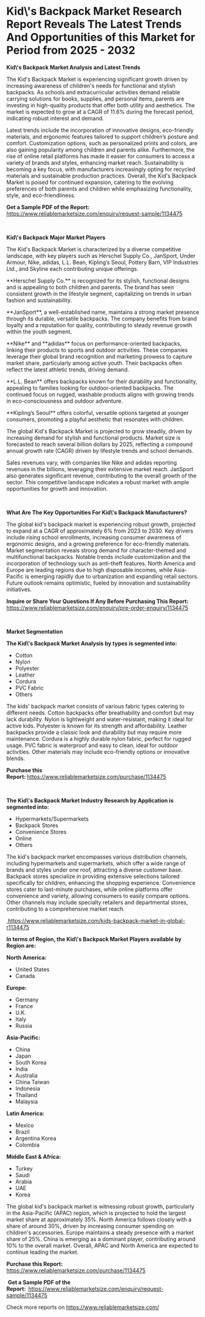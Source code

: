 <p><h1>Kid\'s Backpack Market Research Report Reveals The Latest Trends And Opportunities of this Market for Period from 2025 - 2032</h1></p><p><strong>Kid\'s Backpack Market Analysis and Latest Trends</strong></p>
<p><p>The Kid's Backpack Market is experiencing significant growth driven by increasing awareness of children's needs for functional and stylish backpacks. As schools and extracurricular activities demand reliable carrying solutions for books, supplies, and personal items, parents are investing in high-quality products that offer both utility and aesthetics. The market is expected to grow at a CAGR of 11.6% during the forecast period, indicating robust interest and demand.</p><p>Latest trends include the incorporation of innovative designs, eco-friendly materials, and ergonomic features tailored to support children’s posture and comfort. Customization options, such as personalized prints and colors, are also gaining popularity among children and parents alike. Furthermore, the rise of online retail platforms has made it easier for consumers to access a variety of brands and styles, enhancing market reach. Sustainability is becoming a key focus, with manufacturers increasingly opting for recycled materials and sustainable production practices. Overall, the Kid's Backpack Market is poised for continued expansion, catering to the evolving preferences of both parents and children while emphasizing functionality, style, and eco-friendliness.</p></p>
<p><strong>Get a Sample PDF of the Report:&nbsp;</strong> <a href="https://www.reliablemarketsize.com/enquiry/request-sample/1134475?utm_campaign=3536&utm_medium=2&utm_source=Github&utm_content=ia&utm_term=25032025&utm_id=kids-backpack">https://www.reliablemarketsize.com/enquiry/request-sample/1134475</a></p>
<p>&nbsp;</p>
<p><strong>Kid\'s Backpack Major Market Players</strong></p>
<p><p>The Kid's Backpack Market is characterized by a diverse competitive landscape, with key players such as Herschel Supply Co., JanSport, Under Armour, Nike, adidas, L.L. Bean, Kipling’s Seoul, Pottery Barn, VIP Industries Ltd., and Skyline each contributing unique offerings.</p><p>**Herschel Supply Co.** is recognized for its stylish, functional designs and is appealing to both children and parents. The brand has seen consistent growth in the lifestyle segment, capitalizing on trends in urban fashion and sustainability.</p><p>**JanSport**, a well-established name, maintains a strong market presence through its durable, versatile backpacks. The company benefits from brand loyalty and a reputation for quality, contributing to steady revenue growth within the youth segment.</p><p>**Nike** and **adidas** focus on performance-oriented backpacks, linking their products to sports and outdoor activities. These companies leverage their global brand recognition and marketing prowess to capture market share, particularly among active youth. Their backpacks often reflect the latest athletic trends, driving demand.</p><p>**L.L. Bean** offers backpacks known for their durability and functionality, appealing to families looking for outdoor-oriented backpacks. The continued focus on rugged, washable products aligns with growing trends in eco-consciousness and outdoor adventure.</p><p>**Kipling’s Seoul** offers colorful, versatile options targeted at younger consumers, promoting a playful aesthetic that resonates with children. </p><p>The global Kid's Backpack Market is projected to grow steadily, driven by increasing demand for stylish and functional products. Market size is forecasted to reach several billion dollars by 2025, reflecting a compound annual growth rate (CAGR) driven by lifestyle trends and school demands.</p><p>Sales revenues vary, with companies like Nike and adidas reporting revenues in the billions, leveraging their extensive market reach. JanSport also generates significant revenue, contributing to the overall growth of the sector. This competitive landscape indicates a robust market with ample opportunities for growth and innovation.</p></p>
<p>&nbsp;</p>
<p><strong>What Are The Key Opportunities For Kid\'s Backpack Manufacturers?</strong></p>
<p><p>The global kid's backpack market is experiencing robust growth, projected to expand at a CAGR of approximately 6% from 2023 to 2030. Key drivers include rising school enrollments, increasing consumer awareness of ergonomic designs, and a growing preference for eco-friendly materials. Market segmentation reveals strong demand for character-themed and multifunctional backpacks. Notable trends include customization and the incorporation of technology such as anti-theft features. North America and Europe are leading regions due to high disposable incomes, while Asia-Pacific is emerging rapidly due to urbanization and expanding retail sectors. Future outlook remains optimistic, fueled by innovation and sustainability initiatives.</p></p>
<p><strong>Inquire or Share Your Questions If Any Before Purchasing This Report:</strong> <a href="https://www.reliablemarketsize.com/enquiry/pre-order-enquiry/1134475?utm_campaign=3536&utm_medium=2&utm_source=Github&utm_content=ia&utm_term=25032025&utm_id=kids-backpack">https://www.reliablemarketsize.com/enquiry/pre-order-enquiry/1134475</a></p>
<p>&nbsp;</p>
<p><strong>Market Segmentation</strong></p>
<p><strong>The Kid\'s Backpack Market Analysis by types is segmented into:</strong></p>
<p><ul><li>Cotton</li><li>Nylon</li><li>Polyester</li><li>Leather</li><li>Cordura</li><li>PVC Fabric</li><li>Others</li></ul></p>
<p><p>The kids' backpack market consists of various fabric types catering to different needs. Cotton backpacks offer breathability and comfort but may lack durability. Nylon is lightweight and water-resistant, making it ideal for active kids. Polyester is known for its strength and affordability. Leather backpacks provide a classic look and durability but may require more maintenance. Cordura is a highly durable nylon fabric, perfect for rugged usage. PVC fabric is waterproof and easy to clean, ideal for outdoor activities. Other materials may include eco-friendly options or innovative blends.</p></p>
<p><strong>Purchase this Report:&nbsp;</strong><a href="https://www.reliablemarketsize.com/purchase/1134475?utm_campaign=3536&utm_medium=2&utm_source=Github&utm_content=ia&utm_term=25032025&utm_id=kids-backpack">https://www.reliablemarketsize.com/purchase/1134475</a></p>
<p>&nbsp;</p>
<p><strong>The Kid\'s Backpack Market Industry Research by Application is segmented into:</strong></p>
<p><ul><li>Hypermarkets/Supermarkets</li><li>Backpack Stores</li><li>Convenience Stores</li><li>Online</li><li>Others</li></ul></p>
<p><p>The kid's backpack market encompasses various distribution channels, including hypermarkets and supermarkets, which offer a wide range of brands and styles under one roof, attracting a diverse customer base. Backpack stores specialize in providing extensive selections tailored specifically for children, enhancing the shopping experience. Convenience stores cater to last-minute purchases, while online platforms offer convenience and variety, allowing consumers to easily compare options. Other channels may include specialty retailers and departmental stores, contributing to a comprehensive market reach.</p></p>
<p><a href="https://www.reliablemarketsize.com/kids-backpack-market-in-global-r1134475?utm_campaign=3536&utm_medium=2&utm_source=Github&utm_content=ia&utm_term=25032025&utm_id=kids-backpack">&nbsp;https://www.reliablemarketsize.com/kids-backpack-market-in-global-r1134475</a></p>
<p><strong>In terms of Region, the Kid\'s Backpack Market Players available by Region are:</strong></p>
<p>
    <p> <strong> North America: </strong>
        <ul>
            <li>United States</li>
            <li>Canada</li>
        </ul>
        </p> 
    <p> <strong> Europe: </strong>
        <ul>
            <li>Germany</li>
            <li>France</li>
            <li>U.K.</li>
            <li>Italy</li>
            <li>Russia</li>
        </ul>
        </p> 
    <p> <strong> Asia-Pacific: </strong>
        <ul>
            <li>China</li>
            <li>Japan</li>
            <li>South Korea</li>
            <li>India</li>
            <li>Australia</li>
            <li>China Taiwan</li>
            <li>Indonesia</li>
            <li>Thailand</li>
            <li>Malaysia</li>
        </ul>
        </p> 
    <p> <strong> Latin America: </strong>
        <ul>
            <li>Mexico</li>
            <li>Brazil</li>
            <li>Argentina Korea</li>
            <li>Colombia</li>
        </ul>
        </p> 
    <p> <strong> Middle East & Africa: </strong>
        <ul>
            <li>Turkey</li>
            <li>Saudi</li>
            <li>Arabia</li>
            <li>UAE</li>
            <li>Korea</li>
        </ul>
    </p>
    </p>
<p><p>The global kid's backpack market is witnessing robust growth, particularly in the Asia-Pacific (APAC) region, which is projected to hold the largest market share at approximately 35%. North America follows closely with a share of around 30%, driven by increasing consumer spending on children's accessories. Europe maintains a steady presence with a market share of 25%. China is emerging as a dominant player, contributing around 10% to the overall market. Overall, APAC and North America are expected to continue leading the market.</p></p>
<p><strong>Purchase this Report: </strong><a href="https://www.reliablemarketsize.com/purchase/1134475?utm_campaign=3536&utm_medium=2&utm_source=Github&utm_content=ia&utm_term=25032025&utm_id=kids-backpack">https://www.reliablemarketsize.com/purchase/1134475</a></p>
<p>&nbsp;<strong>Get a Sample PDF of the Report:&nbsp;&nbsp;</strong><a href="https://www.reliablemarketsize.com/enquiry/request-sample/1134475?utm_campaign=3536&utm_medium=2&utm_source=Github&utm_content=ia&utm_term=25032025&utm_id=kids-backpack">https://www.reliablemarketsize.com/enquiry/request-sample/1134475</a></p>
<p><strong></strong></p>
<p>Check more reports on <a href="https://www.reliablemarketsize.com/?utm_campaign=3536&utm_medium=2&utm_source=Github&utm_content=ia&utm_term=25032025&utm_id=kids-backpack">https://www.reliablemarketsize.com/</a></p>